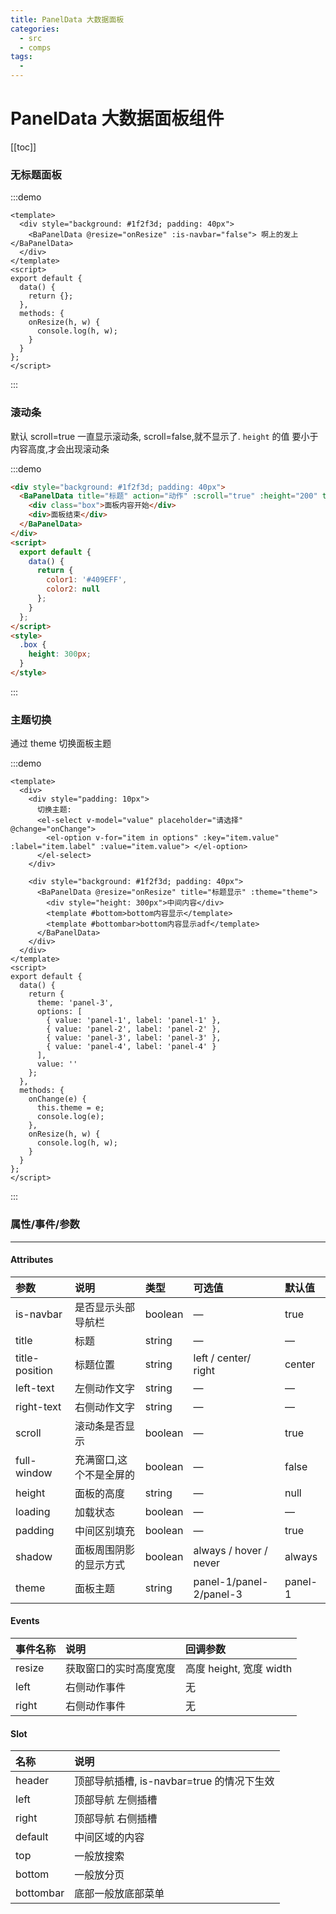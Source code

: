 ```yaml
---
title: PanelData 大数据面板
categories:
  - src
  - comps
tags:
  -
---
```


# PanelData 大数据面板组件

[[toc]]

### 无标题面板

:::demo

```vue
<template>
  <div style="background: #1f2f3d; padding: 40px">
    <BaPanelData @resize="onResize" :is-navbar="false"> 啊上的发上 </BaPanelData>
  </div>
</template>
<script>
export default {
  data() {
    return {};
  },
  methods: {
    onResize(h, w) {
      console.log(h, w);
    }
  }
};
</script>
```

:::

### 滚动条

默认 scroll=true 一直显示滚动条, scroll=false,就不显示了. `height` 的值 要小于内容高度,才会出现滚动条

:::demo

```html
<div style="background: #1f2f3d; padding: 40px">
  <BaPanelData title="标题" action="动作" :scroll="true" :height="200" theme="panel-2">
    <div class="box">面板内容开始</div>
    <div>面板结束</div>
  </BaPanelData>
</div>
<script>
  export default {
    data() {
      return {
        color1: '#409EFF',
        color2: null
      };
    }
  };
</script>
<style>
  .box {
    height: 300px;
  }
</style>
```

:::

### 主题切换

通过 theme 切换面板主题

:::demo

```vue
<template>
  <div>
    <div style="padding: 10px">
      切换主题:
      <el-select v-model="value" placeholder="请选择" @change="onChange">
        <el-option v-for="item in options" :key="item.value" :label="item.label" :value="item.value"> </el-option>
      </el-select>
    </div>

    <div style="background: #1f2f3d; padding: 40px">
      <BaPanelData @resize="onResize" title="标题显示" :theme="theme">
        <div style="height: 300px">中间内容</div>
        <template #bottom>bottom内容显示</template>
        <template #bottombar>bottom内容显示adf</template>
      </BaPanelData>
    </div>
  </div>
</template>
<script>
export default {
  data() {
    return {
      theme: 'panel-3',
      options: [
        { value: 'panel-1', label: 'panel-1' },
        { value: 'panel-2', label: 'panel-2' },
        { value: 'panel-3', label: 'panel-3' },
        { value: 'panel-4', label: 'panel-4' }
      ],
      value: ''
    };
  },
  methods: {
    onChange(e) {
      this.theme = e;
      console.log(e);
    },
    onResize(h, w) {
      console.log(h, w);
    }
  }
};
</script>
```

:::

### 属性/事件/参数

---

#### Attributes

| 参数           | 说明                    | 类型    | 可选值                  | 默认值  |
| :------------- | :---------------------- | :------ | :---------------------- | :------ |
| is-navbar      | 是否显示头部导航栏      | boolean | —                       | true    |
| title          | 标题                    | string  | —                       | —       |
| title-position | 标题位置                | string  | left / center/ right    | center  |
| left-text      | 左侧动作文字            | string  | —                       | —       |
| right-text     | 右侧动作文字            | string  | —                       | —       |
| scroll         | 滚动条是否显示          | boolean | —                       | true    |
| full-window    | 充满窗口,这个不是全屏的 | boolean | —                       | false   |
| height         | 面板的高度              | string  | —                       | null    |
| loading        | 加载状态                | boolean | —                       | —       |
| padding        | 中间区别填充            | boolean | —                       | true    |
| shadow         | 面板周围阴影的显示方式  | boolean | always / hover / never  | always  |
| theme          | 面板主题                | string  | panel-1/panel-2/panel-3 | panel-1 |

#### Events

| 事件名称 | 说明                   | 回调参数                |
| :------- | :--------------------- | :---------------------- |
| resize   | 获取窗口的实时高度宽度 | 高度 height, 宽度 width |
| left     | 右侧动作事件           | 无                      |
| right    | 右侧动作事件           | 无                      |

#### Slot

| 名称      | 说明                                      |
| :-------- | :---------------------------------------- |
| header    | 顶部导航插槽, is-navbar=true 的情况下生效 |
| left      | 顶部导航 左侧插槽                         |
| right     | 顶部导航 右侧插槽                         |
| default   | 中间区域的内容                            |
| top       | 一般放搜索                                |
| bottom    | 一般放分页                                |
| bottombar | 底部一般放底部菜单                        |
